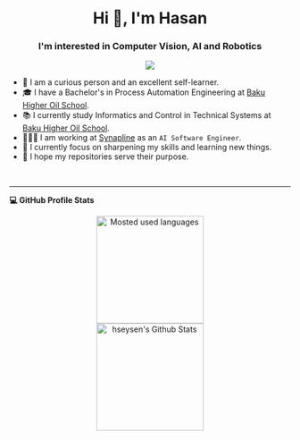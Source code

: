 <h1 align="center">Hi 👋, I'm Hasan</h1>
<h3 align="center">I'm interested in Computer Vision, AI and Robotics</h3>

<p align="center">
  <a href="https://hits.seeyoufarm.com"><img src="https://hits.seeyoufarm.com/api/count/incr/badge.svg?url=https%3A%2F%2Fgithub.com%2Fhseysen&count_bg=%23FF740C&title_bg=%23555555&icon=&icon_color=%23E7E7E7&title=Profile+Views&edge_flat=false"/></a>
</p>

<!-- About -->
- 🧠 I am a curious person and an excellent self-learner.
- 🎓 I have a Bachelor's in Process Automation Engineering at [Baku Higher Oil School](https://bhos.edu.az/).
- 📚 I currently study Informatics and Control in Technical Systems at [Baku Higher Oil School](https://bhos.edu.az/).
- 👨🏻‍💻 I am working at [Synapline](https://www.linkedin.com/company/synapline/) as an `AI Software Engineer`.
- 🎯 I currently focus on sharpening my skills and learning new things.
- 🤩 I hope my repositories serve their purpose.

<br>
<hr>

<!-- Stats -->
<b>💻 GitHub Profile Stats</b>
<br>
<p align="center">
  <img alt="Mosted used languages" src="https://github-readme-stats.vercel.app/api/top-langs/?username=hseysen&layout=compact&theme=dark" height="192px"/>
  <br>
  <img src="https://github-readme-stats.vercel.app/api?username=hseysen&show_icons=true&icon_color=ffffff&theme=dark" alt="hseysen's Github Stats" height="192px"/>
  <br>
</p>
